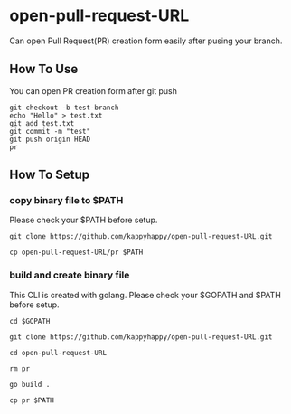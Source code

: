 # open-pull-request-URL
Can open Pull Request(PR) creation form easily after pusing your branch.

## How To Use
You can open PR creation form after git push
```
git checkout -b test-branch
echo "Hello" > test.txt
git add test.txt
git commit -m "test"
git push origin HEAD
pr
```

## How To Setup
### copy binary file to $PATH
Please check your $PATH before setup.
```
git clone https://github.com/kappyhappy/open-pull-request-URL.git

cp open-pull-request-URL/pr $PATH
```

### build and create binary file
This CLI is created with golang.
Please check your $GOPATH and $PATH before setup.
```
cd $GOPATH

git clone https://github.com/kappyhappy/open-pull-request-URL.git

cd open-pull-request-URL

rm pr

go build .

cp pr $PATH
```
